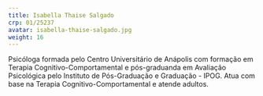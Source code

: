 ```yaml
---
title: Isabella Thaise Salgado
crp: 01/25237
avatar: isabella-thaise-salgado.jpg
weight: 16
---
```


Psicóloga formada pelo Centro Universitário de Anápolis com formação em Terapia Cognitivo-Comportamental e pós-graduanda em Avaliação Psicológica pelo Instituto de Pós-Graduação e Graduação - IPOG. Atua com base na Terapia Cognitivo-Comportamental e atende adultos.
